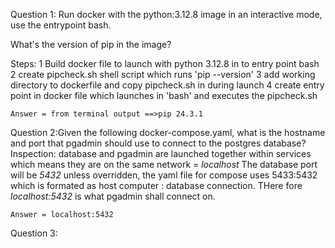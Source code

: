 Question 1: Run docker with the python:3.12.8 image in an interactive mode, use the entrypoint bash.

What's the version of pip in the image?

Steps: 
    1 Build docker file to launch with python 3.12.8 in to entry point bash
    2 create pipcheck.sh shell script which runs 'pip --version'
    3 add working directory to dockerfile and copy pipcheck.sh in during launch
    4 create entry point in docker file which launches in 'bash' and executes the pipcheck.sh

    Answer = from terminal output ==>pip 24.3.1

Question 2:Given the following docker-compose.yaml, what is the hostname and port that pgadmin should use to connect to the postgres database?
    Inspection:
        database and pgadmin are launched together within services which means they are on the same network = *localhost*
        The database port will be *5432* unless overridden, the yaml file for compose uses 5433:5432 which is formated as host computer : database connection.
        THere fore *localhost:5432* is what pgadmin shall connect on.

    Answer = localhost:5432

Question 3: